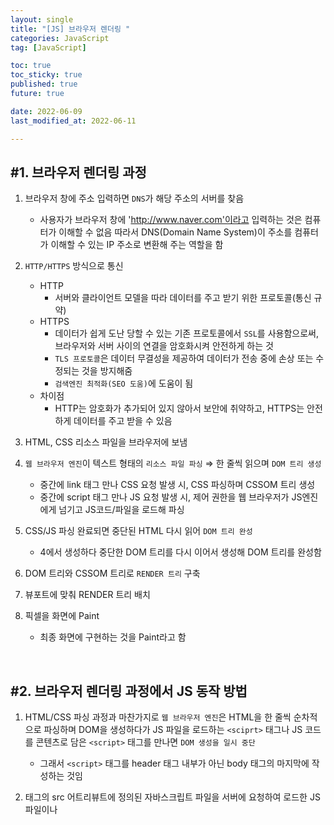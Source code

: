 ```yaml
---
layout: single
title: "[JS] 브라우저 렌더링 "
categories: JavaScript
tag: [JavaScript]

toc: true
toc_sticky: true
published: true
future: true

date: 2022-06-09
last_modified_at: 2022-06-11

---
```


## #1. 브라우저 렌더링 과정

1. 브라우저 창에 주소 입력하면 `DNS`가 해당 주소의 서버를 찾음  
    - 사용자가 브라우저 창에 'http://www.naver.com'이라고 입력하는 것은 컴퓨터가 이해할 수 없음 따라서 DNS(Domain Name System)이 주소를 컴퓨터가 이해할 수 있는 IP 주소로 변환해 주는 역할을 함  

2. `HTTP/HTTPS` 방식으로 통신  
    - HTTP
      - 서버와 클라이언트 모델을 따라 데이터를 주고 받기 위한 프로토콜(통신 규약)
    - HTTPS 
      - 데이터가 쉽게 도난 당할 수 있는 기존 프로토콜에서 `SSL`를 사용함으로써, 브라우저와 서버 사이의 연결을 암호화시켜 안전하게 하는 것
      - `TLS 프로토콜`은 데이터 무결성을 제공하여 데이터가 전송 중에 손상 또는 수정되는 것을 방지해줌
      - `검색엔진 최적화(SEO 도움)`에 도움이 됨
    - 차이점
      - HTTP는 암호화가 추가되어 있지 않아서 보안에 취약하고, HTTPS는 안전하게 데이터를 주고 받을 수 있음  
  
3. HTML, CSS 리소스 파일을 브라우저에 보냄  

4. `웹 브라우저 엔진`이 텍스트 형태의 `리소스 파일 파싱` ⇒ 한 줄씩 읽으며 `DOM 트리 생성`
    - 중간에 link 태그 만나 CSS 요청 발생 시, CSS 파싱하며 CSSOM 트리 생성
    - 중간에 script 태그 만나 JS 요청 발생 시, 제어 권한을 웹 브라우저가 JS엔진에게 넘기고 JS코드/파일을 로드해 파싱

5. CSS/JS 파싱 완료되면 중단된 HTML 다시 읽어 `DOM 트리 완성`  
    - 4에서 생성하다 중단한 DOM 트리를 다시 이어서 생성해 DOM 트리를 완성함

6. DOM 트리와 CSSOM 트리로 `RENDER 트리` 구축

7. 뷰포트에 맞춰 RENDER 트리 배치

8. 픽셀을 화면에 Paint  
   - 최종 화면에 구현하는 것을 Paint라고 함

<br/>

## #2. 브라우저 렌더링 과정에서 JS 동작 방법  

1. HTML/CSS 파싱 과정과 마찬가지로 `웹 브라우저 엔진`은 HTML을 한 줄씩 순차적으로 파싱하며 DOM을 생성하다가 JS 파일을 로드하는 `<sciprt>` 태그나 JS 코드를 콘텐츠로 담은 `<script>` 태그를 만나면 `DOM 생성을 일시 중단`  
    - 그래서 `<script>` 태그를 header 태그 내부가 아닌 body 태그의 마지막에 작성하는 것임 

2. <sciprt> 태그의 src 어트리뷰트에 정의된 자바스크립트 파일을 서버에 요청하여 로드한 JS 파일이나 <script> 태그 내의 JS 코드를 `파싱`하기 위해 `JS 엔진`에 제어권을 넘김. 이후 JS 파싱과 실행이 종료되면 `웹 브라우저 엔진`으로 다시 제어권을 넘겨 html 파싱이 중단된 지점부터 다시 html 파싱을 시작하여 `DOM 생성을 재개`  
    - JS 코드는 웹 브라우저 엔진이 아닌 JS엔진이 파싱함 따라서 이 과정에서 DOM 트리 생성이 중단됨
  
3. `JS 파싱`과 `실행`은 브라우저 렌더링 엔진이 아닌 `JS 엔진`이 처리함. JS 엔진은 JS 코드를 파싱하여 CPU가 이해할 수 있는 저수준 언어로 변환하고 실행하는 역할을 함  
  - 그래서 JS는 인터프리터 언어로 한 줄씩 해석하며 실행함
  
4. <sciprt> 태그의 src 어트리뷰트에 정의된 자바스크립트 파일을 서버에 요청하여 로드한 JS 파일이나 <script> 태그 내의 JS 코드를 `파싱`하기 위해 `JS 엔진`에 제어권을 넘김. 이후 JS 파싱과 실행이 종료되면 `웹 브라우저 엔진`으로 다시 제어권을 넘겨 html 파싱이 중단된 지점부터 다시 html 파싱을 시작하여 `DOM 생성을 재개`  
  
5. `JS 엔진`은 JS를 해석하여 `AST(Abstract Syntax Tree: 추상적 구문 트리)`를 생성함. 그리고 AST를 기반으로 인터프리터가 실행할 수 있는 중간 코드인 바이트코드를 생성하여 실행함  
    
6. `리플로우와 리페인트`  
    - JS 코드에 DOM이나 CSSOM(CSS Object Model)을 변경하는 `DOM API`가 사용된 경우 DOM이나 CSSOM이 변경됨  
    - 이때 변경된 DOM과 CSSOM은 다시 렌더 트리로 결합되고 `변경된 렌더 트리`를 기반으로 레이아웃과 페인트 과정을 거쳐 브라우저의 화면에 `다시 렌더링`됨. 이를 리플로우, 리페인트라고 함  
  
<br/>
  
## #3. 용어 정리  
  
### ✅ 컴파일러  

- 소스 코드를 기계어로 전체를 번역해 실행 파일 생성  

### ✅ 컴파일  

- parsing tree를 기계 코드로 변환  

### ✅ 인터프리터  

- 소스 코드를 기계어로 한 줄씩 해석해서 바로 명령어를 실행  

### ✅ 파싱  

- 브라우저가 코드를 이해하고 사용할 수 있는 구조로 변환하는 것  
  
1. 어휘 분석 ⇒ `어휘 분석기`  
    - 자료를 토큰으로 변경(공백, 줄바꿈 제거 등)  
  
2. 구문 분석 ⇒ `파서`  
    - 언어 구문 규칙에 따라 문서 구조를 분석해 parsing tree 생성  

### ✅ 파서  

- HTML 마크업 ⇒ DOM으로 변환  
- CSS 마크업 ⇒ CSSOM으로 변환  

### ✅ DOM TREE  

- HTML 파일 파싱  
- parsing tree로 구성되어 있음  

### ✅ CSSOM TREE  

- CSS 파일 파싱, 스타일 규칙  

### ✅ RENDER TREE  

- DOM TREE + CSSOM TREE  
  
  
